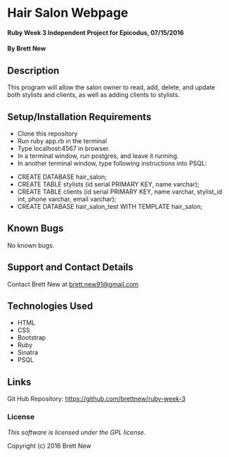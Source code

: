 # Hair Salon Webpage

#### Ruby Week 3 Independent Project for Epicodus, 07/15/2016

#### By Brett New

## Description

This program will allow the salon owner to read, add, delete, and update both stylists and clients, as well as adding clients to stylists.

## Setup/Installation Requirements

* Clone this repository
* Run ruby app.rb in the terminal
* Type localhost:4567 in browser.
* In a terminal window, run postgres, and leave it running.
* In another terminal window, type following instructions into PSQL:
- CREATE DATABASE hair_salon;
- CREATE TABLE stylists (id serial PRIMARY KEY, name varchar);
- CREATE TABLE clients (id serial PRIMARY KEY, name varchar, stylist_id int, phone varchar, email varchar);
- CREATE DATABASE hair_salon_test WITH TEMPLATE hair_salon;

## Known Bugs

No known bugs.

## Support and Contact Details

Contact Brett New at brett.new91@gmail.com

## Technologies Used

* HTML
* CSS
* Bootstrap
* Ruby
* Sinatra
* PSQL

## Links

Git Hub Repository: https://github.com/brettnew/ruby-week-3

### License

*This software is licensed under the GPL license.*

Copyright (c) 2016 Brett New
